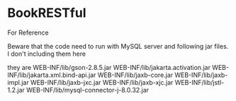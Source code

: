 # BookRESTful
For Reference

Beware that the code need to run with MySQL server and following jar files.
I don't including them here

they are
WEB-INF/lib/gson-2.8.5.jar
WEB-INF/lib/jakarta.activation.jar
WEB-INF/lib/jakarta.xml.bind-api.jar
WEB-INF/lib/jaxb-core.jar
WEB-INF/lib/jaxb-impl.jar
WEB-INF/lib/jaxb-jxc.jar
WEB-INF/lib/jaxb-xjc.jar
WEB-INF/lib/jstl-1.2.jar
WEB-INF/lib/mysql-connector-j-8.0.32.jar
